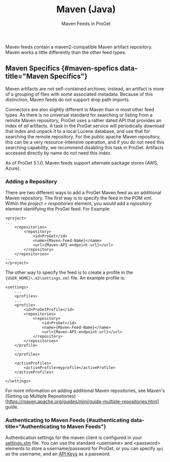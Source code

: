 ﻿---
title: Maven (Java)
subtitle: Maven Feeds in ProGet
sequence: 200
keywords: proget, feeds, maven

---

Maven feeds contain a maven2-compatible Maven artifact repository. Maven works a little differently than the other feed types.

## Maven Specifics {#maven-spefics data-title="Maven Specifics"}

Maven artifacts are not self-contained archives; instead, an artifact is more of a grouping of files with some associated metadata. Because of this distinction, Maven feeds do not support drop path imports.

Connectors are also slightly different in Maven than in most other feed types. As there is no universal standard for searching or listing from a remote Maven repository, ProGet uses a rather dated API that provides an index of *all* artifacts. A task in the ProGet service will periodically download that index and unpack it to a local Lucene database, and use that for searching the remote repository. For the public apache Maven repository, this can be a very resource-intensive operation, and if you do not need this searching capability, we recommend disabling this task in ProGet. Artifacts accessed directly by name do *not* need this index.

As of ProGet 5.1.0, Maven feeds support alternate package stores (AWS, Azure).

### Adding a Repository

There are two different ways to add a ProGet Maven feed as an additional Maven repository.  The first way is to specify the feed in the POM xml.  Within the _project > respoitories_ element, you would add a _repository_ element identifying the ProGet feed.  For Example:
```
<project>
...
    <repositories>
        <repository>
            <id>ProGet</id>
            <name>{Maven-Feed-Name}</name>
            <url>{Maven-API-endpoint-url}</url>
        </repository>
    </repositories>
...
</project>
```

The other way to specify the feed is to create a profile in the `{USER_HOME}\.m2\settings.xml` file.  An example profile is:
```
<settings>
    ...
    <profiles>
    ...
    <profile>
        <id>ProGetProfile</id>
        <repositories>
            <repository>
                <id>ProGet</id>
                <name>{Maven-Feed-Name}</name>
                <url>{Maven-API-endpoint-url}</url>
            </repository>
        </repositories>
    </profile>
    ...
    </profiles>
     
    <activeProfiles>
        <activeProfile>myprofile</activeProfile>
    </activeProfiles>
    ...
</settings>
```

For more information on adding additional Maven repositories, see Maven's (Setting up Multiple Repositories)[https://maven.apache.org/guides/mini/guide-multiple-repositories.html] guide.

### Authenticating to Maven Feeds {#authenticating data-title="Authenticating to Maven Feeds"}

Authentication settings for the maven client is configured in your [settings.xlm](https://maven.apache.org/settings.html) file. You can use the standard &lt;username> and &lt;password> elements to store a username/password for ProGet, or you can specify `api` as the username, and an [API Keys](/docs/proget/administration/security/api-keys) as a password.
